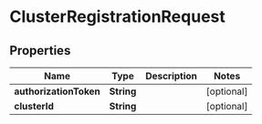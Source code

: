 

# ClusterRegistrationRequest


## Properties

Name | Type | Description | Notes
------------ | ------------- | ------------- | -------------
**authorizationToken** | **String** |  |  [optional]
**clusterId** | **String** |  |  [optional]



